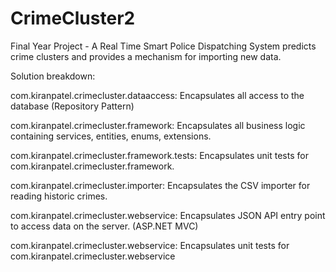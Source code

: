 # CrimeCluster2
Final Year Project - A Real Time Smart Police Dispatching System predicts crime clusters and provides a mechanism for importing new data. 

Solution breakdown: 

com.kiranpatel.crimecluster.dataaccess: Encapsulates all access to the database (Repository Pattern)

com.kiranpatel.crimecluster.framework: Encapsulates all business logic containing services, entities, enums, extensions. 

com.kiranpatel.crimecluster.framework.tests: Encapsulates unit tests for com.kiranpatel.crimecluster.framework. 

com.kiranpatel.crimecluster.importer: Encapsulates the CSV importer for reading historic crimes. 

com.kiranpatel.crimecluster.webservice: Encapsulates JSON API entry point to access data on the server. (ASP.NET MVC) 

com.kiranpatel.crimecluster.webservice: Encapsulates unit tests for com.kiranpatel.crimecluster.webservice